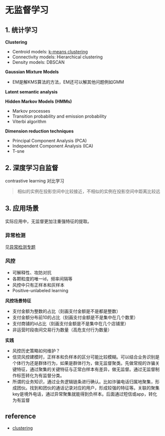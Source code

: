 # 无监督学习

## 1. 统计学习
**Clustering**
- Centroid models: [k-means clustering](./09_k_means.md)
- Connectivity models: Hierarchical clustering
- Density models: DBSCAN

**Gaussian Mixture Models**
- EM是解KMS算法的方法，EM还可以解其他问题例如GMM

**Latent semantic analysis**

**Hidden Markov Models (HMMs)**
- Markov processes
- Transition probability and emission probability
- Viterbi algorithm

**Dimension reduction techniques**
- Principal Component Analysis (PCA)
- Independent Component Analysis (ICA)
- T-sne


## 2. 深度学习自监督
contrastive learning 对比学习
> 相似的实例在投影空间中比较接近，不相似的实例在投影空间中距离比较远


## 3. 应用场景
实际应用中，无监督更加注重强特征的提取。

### 异常检测
见[异常检测专题](./16_anomaly.md)


### 风控
- 可解释性、攻防对抗
- 各颗粒度的唯一id，频率间隔等
- 风控中只有正样本和灰样本
- Positive-unlabeled learning


**风控场景特征**
  - 支付金额为整数的占比（刻画支付金额是不是都是整数）
  - 支付金额分布前10的占比（刻画支付金额是不是集中在几个数里）
  - 支付商铺的id占比（刻画支付金额是不是集中在几个店铺里）
  - 非运营时段夜间交易行为数量（高危支付行为数量）


**实践**
- 风控历史策略如何维护？
- 信贷风控建模时，正样本和负样本的区分可能比较模糊。可以结合业务识别是个体行为还是群体行为，如果是群体行为，做无监督聚类。先做常规的诈骗关键特征，通过聚集的关键特征与正常白样本有差异，做无监督。通过无监督制作标签转化为有监督分类。
- 所谓的业务知识，通过业务逻辑链条进行确认。比如诈骗电话归属地聚集，形成团伙。找到和团伙的通话记录对应的用户，形成较强的特征等。关联的聚集key是境外电话，通过异常聚集就能得到负样本。后面通过短信或app，转化为有监督


## reference
- [clustering](https://developers.google.com/machine-learning/clustering/clustering-algorithms)
